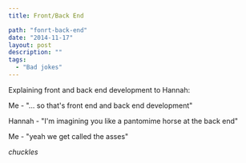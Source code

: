 ```yaml
---
title: Front/Back End

path: "fonrt-back-end"
date: "2014-11-17"
layout: post
description: ""
tags:
  - "Bad jokes"
---
```

Explaining front and back end development to Hannah:

Me - "... so that's front end and back end development"

Hannah - "I'm imagining you like a pantomime horse at the back end"

Me - "yeah we get called the asses"

*chuckles*
